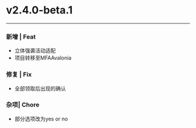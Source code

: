 # v2.4.0-beta.1

---

### 新增 | Feat

- 立体强袭活动适配
- 项目转移至MFAAvalonia

### 修复 | Fix

- 全部领取后出现的确认

### 杂项| Chore

- 部分选项改为yes or no
